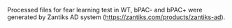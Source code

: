 Processed files for fear learning test in WT, bPAC- and bPAC+ were generated by Zantiks AD system (https://zantiks.com/products/zantiks-ad).
